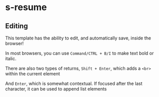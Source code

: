 # s-resume

## Editing
This template has the ability to edit, and automatically save, inside the browser!

In most browsers, you can use `Command/CTRL + B/I` to make text bold or italic.

There are also two types of returns, `Shift + Enter`, which adds a `<br>` within the current element

And `Enter`, which is somewhat contextual. If focused after the last character, it can be used to append list elements


